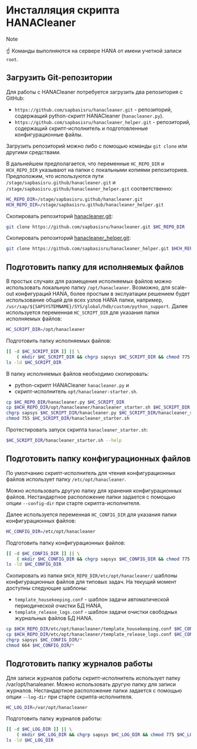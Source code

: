 ﻿Инсталляция скрипта HANACleaner
===============================

>[!NOTE]
>:point_up: Команды выполняются на сервере HANA от имени учетной записи `root`.

Загрузить Git-репозитории
--------------------------

Для работы с HANACleaner потребуется загрузить два репозитория с GitHub:

- `https://github.com/sapbasisru/hanacleaner.git` - репозиторий, содержащий python-скрипт HANACleaner (`hanacleaner.py`).
- `https://github.com/sapbasisru/hanacleaner_helper.git` - репозиторий, содержащий скрипт-исполнитель и подготовленные конфигурационные файлы.

Загрузить репозиторий можно либо с помощью команды `git clone` или другими средствами.

В дальнейшем предполагается,
что переменные `HC_REPO_DIR` и `HCH_REPO_DIR` указывают на папки с локальными копиями репозиториев.
Предположим, что используются пути
`/stage/sapbasisru.github/hanacleaner.git` и
`/stage/sapbasisru.github/hanacleaner_helper.git` соответственно:

```bash
HC_REPO_DIR=/stage/sapbasisru.github/hanacleaner.git
HCH_REPO_DIR=/stage/sapbasisru.github/hanacleaner_helper.git
```

Скопировать репозиторий [hanacleaner.git](https://github.com/sapbasisru/hanacleaner.git):

```bash
git clone https://github.com/sapbasisru/hanacleaner.git $HC_REPO_DIR
```

Скопировать репозиторий [hanacleaner_helper.git](https://github.com/sapbasisru/hanacleaner_helper.git):

```bash
git clone https://github.com/sapbasisru/hanacleaner_helper.git $HCH_REPO_DIR
```

Подготовить папку для исполняемых файлов
----------------------------------------

В простых случаях для размещения исполняемых файлов можно использовать
локальную папку `/opt/hanacleaner`.
Возможно, для scale-out конфигураций HANA, более простым в экслуатации решением
будет использование общей для всех узлов HANA папки, например,
`/usr/sap/${SAPSYSTEMNAME}/SYS/global/hdb/custom/python_support`.
Далее используется переменная `HC_SCRIPT_DIR` для указания папки исполняемых файлов:

```bash
HC_SCRIPT_DIR=/opt/hanacleaner
```

Подготовить папку исполняемых файлов:

```bash
[[ -d $HC_SCRIPT_DIR ]] || \
    ( mkdir $HC_SCRIPT_DIR && chgrp sapsys $HC_SCRIPT_DIR && chmod 775 $HC_SCRIPT_DIR )
ls -ld $HC_SCRIPT_DIR
```

В папку исполняемых файлов необходимо скопировать:

- python-скрипт HANACleaner `hanacleaner.py` и
- скрипт-исполнитель `opt/hanacleaner-starter.sh`.

```bash
cp $HC_REPO_DIR/hanacleaner.py $HC_SCRIPT_DIR
cp $HCH_REPO_DIR/opt/hanacleaner/hanacleaner_starter.sh $HC_SCRIPT_DIR
chgrp sapsys $HC_SCRIPT_DIR/hanacleaner.py $HC_SCRIPT_DIR/hanacleaner_starter.sh 
chmod 755 $HC_SCRIPT_DIR/hanacleaner_starter.sh
```

Протестировать запуск скрипта `hanacleaner_starter.sh`:

```sh
$HC_SCRIPT_DIR/hanacleaner_starter.sh --help
```

Подготовить папку конфигурационных файлов
-------------------------------------------

По умолчанию скрипт-исполнитель для чтения конфигурационных файлов использует папку
`/etc/opt/hanacleaner`.

Можно использовать другую папку для хранения конфигурационных файлов.
Нестандартное расположение папки задается с помощью опции `--config-dir` при старте скрипта-исполнителя.

Далее используется переменная `HC_CONFIG_DIR` для указания папки конфигурационных файлов:

```bash
HC_CONFIG_DIR=/etc/opt/hanacleaner
```

Подготовить папку конфигурационных файлов:

```bash
[[ -d $HC_CONFIG_DIR ]] || \
    ( mkdir $HC_CONFIG_DIR && chgrp sapsys $HC_CONFIG_DIR && chmod 775 $HC_CONFIG_DIR )
ls -ld $HC_CONFIG_DIR
```

Скопировать из папки `$HCH_REPO_DIR/etc/opt/hanacleaner/` шаблоны конфигурационных файлов для типовых задач.
На текущий момент доступны следующие шаблоны:

- `template_housekeeping.conf` - шаблон задачи автоматической периодической очистки БД HANA,
- `template_release_logs.conf` - шаблон задачи очистки свободных журнальных файлов БД HANA.

```sh
cp $HCH_REPO_DIR/etc/opt/hanacleaner/template_housekeeping.conf $HC_CONFIG_DIR
cp $HCH_REPO_DIR/etc/opt/hanacleaner/template_release_logs.conf $HC_CONFIG_DIR
chgrp sapsys $HC_CONFIG_DIR/*
chmod 664 $HC_CONFIG_DIR/*
```

Подготовить папку журналов работы
---------------------------------

Для записи журналов работы скрипт-исполнитель использует папку /var/opt/hanaleaner.
Можно использовать другую папку для записи журналов.
Нестандартное расположение папки задается с помощью опции `--log-dir` при старте скрипта-исполнителя.

```bash
HC_LOG_DIR=/var/opt/hanacleaner
```

Подготовить папку журналов работы:

```bash
[[ -d $HC_LOG_DIR ]] || \
    ( mkdir $HC_LOG_DIR && chgrp sapsys $HC_LOG_DIR && chmod 775 $HC_LOG_DIR )
ls -ld $HC_LOG_DIR
```

